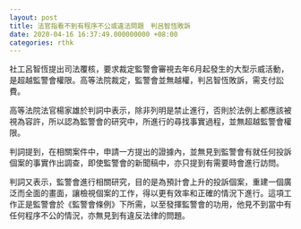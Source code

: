 ```yaml
---
layout: post
title: 法官指看不到有程序不公或違法問題　判呂智恆敗訴
date: 2020-04-16 16:37:49.000000000 +08:00
categories: rthk
---
```


社工呂智恆提出司法覆核，要求裁定監警會審視去年6月起發生的大型示威活動，是超越監警會權限。高等法院裁定，監警會並無越權，判呂智恆敗訴，需支付訟費。

高等法院法官楊家雄於判詞中表示，除非列明是禁止進行，否則於法例上都應該被視為容許，所以認為監警會的研究中，所進行的尋找事實過程，並無超越監警會權限。

判詞提到，在相關案件中，申請一方提出的證據內，並無見到監警會有就任何投訴個案的事實作出調查，即使監警會的新聞稿中，亦只提到有需要時會進行訪問。

判詞又表示，監警會進行相關研究，目的是為預計會上升的投訴個案，重建一個廣泛而全面的畫面，讓檢視個案的工作，得以更有效率和正確的情況下進行。這項工作正是監警會於《監警會條例》下所需，以至發揮監警會的功用，他見不到當中有任何程序不公的情況，亦無見到有違反法律的問題。
